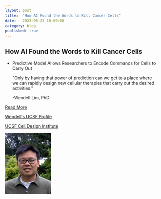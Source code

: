 ```yaml
---
layout: post
title:  "How AI Found the Words to Kill Cancer Cells"
date:   2023-05-22 10:00:00
category: blog
published: true
---
```


## How AI Found the Words to Kill Cancer Cells

* Predictive Model Allows Researchers to Encode Commands for Cells to Carry Out


    "Only by having that power of prediction can we get to a place where
	 we can rapidly design new cellular therapies that carry out the desired activities."
     
	 -Wendell Lim, PhD

[Read More ](https://www.ucsf.edu/news/2022/12/424406/how-ai-found-words-kill-cancer-cells)

[Wendell's UCSF Profile](https://profiles.ucsf.edu/wendell.lim)

[UCSF Cell Design Institute](https://www.celldesigninstitute.org/)

![Photo of Wendell](/assets/images/faculty/lim.jpg)
